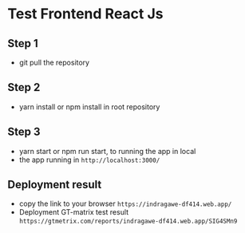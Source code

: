 # Test Frontend React Js

## Step 1
* git pull the repository

## Step 2
* yarn install or npm install in root repository

## Step 3
* yarn start or npm run start, to running the app in local
* the app running in `http://localhost:3000/`

## Deployment result
* copy the link to your browser `https://indragawe-df414.web.app/`
* Deployment GT-matrix test result `https://gtmetrix.com/reports/indragawe-df414.web.app/SIG4SMn9`
